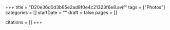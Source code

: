 +++
title = "D20e36d0d3b85e2ad8f0e4c21323f6e8.avif"
tags = ["Photos"]
categories = []
startDate = ""
draft = false
pages = []

citations = []
+++
